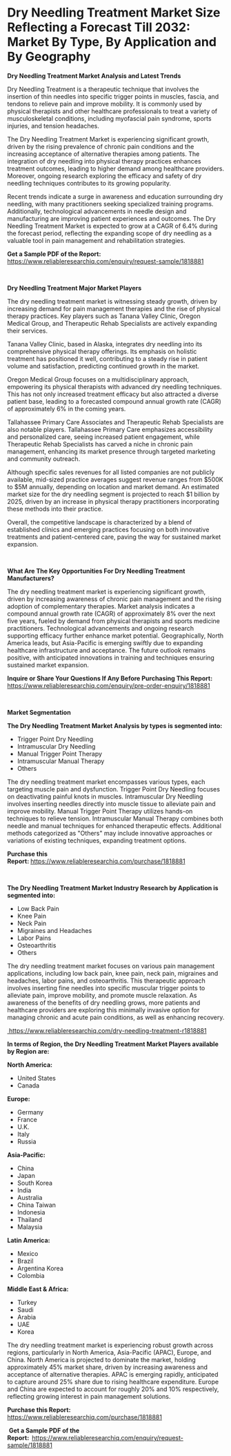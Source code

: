 <p><h1>Dry Needling Treatment Market Size Reflecting a Forecast Till 2032: Market By Type, By Application and By Geography</h1></p><p><strong>Dry Needling Treatment Market Analysis and Latest Trends</strong></p>
<p><p>Dry Needling Treatment is a therapeutic technique that involves the insertion of thin needles into specific trigger points in muscles, fascia, and tendons to relieve pain and improve mobility. It is commonly used by physical therapists and other healthcare professionals to treat a variety of musculoskeletal conditions, including myofascial pain syndrome, sports injuries, and tension headaches.</p><p>The Dry Needling Treatment Market is experiencing significant growth, driven by the rising prevalence of chronic pain conditions and the increasing acceptance of alternative therapies among patients. The integration of dry needling into physical therapy practices enhances treatment outcomes, leading to higher demand among healthcare providers. Moreover, ongoing research exploring the efficacy and safety of dry needling techniques contributes to its growing popularity.</p><p>Recent trends indicate a surge in awareness and education surrounding dry needling, with many practitioners seeking specialized training programs. Additionally, technological advancements in needle design and manufacturing are improving patient experiences and outcomes. The Dry Needling Treatment Market is expected to grow at a CAGR of 6.4% during the forecast period, reflecting the expanding scope of dry needling as a valuable tool in pain management and rehabilitation strategies.</p></p>
<p><strong>Get a Sample PDF of the Report:&nbsp;</strong> <a href="https://www.reliableresearchiq.com/enquiry/request-sample/1818881?utm_campaign=1159&utm_medium=2&utm_source=Github&utm_content=ia&utm_term=13042025&utm_id=dry-needling-treatment">https://www.reliableresearchiq.com/enquiry/request-sample/1818881</a></p>
<p>&nbsp;</p>
<p><strong>Dry Needling Treatment Major Market Players</strong></p>
<p><p>The dry needling treatment market is witnessing steady growth, driven by increasing demand for pain management therapies and the rise of physical therapy practices. Key players such as Tanana Valley Clinic, Oregon Medical Group, and Therapeutic Rehab Specialists are actively expanding their services.</p><p>Tanana Valley Clinic, based in Alaska, integrates dry needling into its comprehensive physical therapy offerings. Its emphasis on holistic treatment has positioned it well, contributing to a steady rise in patient volume and satisfaction, predicting continued growth in the market.</p><p>Oregon Medical Group focuses on a multidisciplinary approach, empowering its physical therapists with advanced dry needling techniques. This has not only increased treatment efficacy but also attracted a diverse patient base, leading to a forecasted compound annual growth rate (CAGR) of approximately 6% in the coming years.</p><p>Tallahassee Primary Care Associates and Therapeutic Rehab Specialists are also notable players. Tallahassee Primary Care emphasizes accessibility and personalized care, seeing increased patient engagement, while Therapeutic Rehab Specialists has carved a niche in chronic pain management, enhancing its market presence through targeted marketing and community outreach.</p><p>Although specific sales revenues for all listed companies are not publicly available, mid-sized practice averages suggest revenue ranges from $500K to $5M annually, depending on location and market demand. An estimated market size for the dry needling segment is projected to reach $1 billion by 2025, driven by an increase in physical therapy practitioners incorporating these methods into their practice. </p><p>Overall, the competitive landscape is characterized by a blend of established clinics and emerging practices focusing on both innovative treatments and patient-centered care, paving the way for sustained market expansion.</p></p>
<p>&nbsp;</p>
<p><strong>What Are The Key Opportunities For Dry Needling Treatment Manufacturers?</strong></p>
<p><p>The dry needling treatment market is experiencing significant growth, driven by increasing awareness of chronic pain management and the rising adoption of complementary therapies. Market analysis indicates a compound annual growth rate (CAGR) of approximately 8% over the next five years, fueled by demand from physical therapists and sports medicine practitioners. Technological advancements and ongoing research supporting efficacy further enhance market potential. Geographically, North America leads, but Asia-Pacific is emerging swiftly due to expanding healthcare infrastructure and acceptance. The future outlook remains positive, with anticipated innovations in training and techniques ensuring sustained market expansion.</p></p>
<p><strong>Inquire or Share Your Questions If Any Before Purchasing This Report:</strong> <a href="https://www.reliableresearchiq.com/enquiry/pre-order-enquiry/1818881?utm_campaign=1159&utm_medium=2&utm_source=Github&utm_content=ia&utm_term=13042025&utm_id=dry-needling-treatment">https://www.reliableresearchiq.com/enquiry/pre-order-enquiry/1818881</a></p>
<p>&nbsp;</p>
<p><strong>Market Segmentation</strong></p>
<p><strong>The Dry Needling Treatment Market Analysis by types is segmented into:</strong></p>
<p><ul><li>Trigger Point Dry Needling</li><li>Intramuscular Dry Needling</li><li>Manual Trigger Point Therapy</li><li>Intramuscular Manual Therapy</li><li>Others</li></ul></p>
<p><p>The dry needling treatment market encompasses various types, each targeting muscle pain and dysfunction. Trigger Point Dry Needling focuses on deactivating painful knots in muscles. Intramuscular Dry Needling involves inserting needles directly into muscle tissue to alleviate pain and improve mobility. Manual Trigger Point Therapy utilizes hands-on techniques to relieve tension. Intramuscular Manual Therapy combines both needle and manual techniques for enhanced therapeutic effects. Additional methods categorized as "Others" may include innovative approaches or variations of existing techniques, expanding treatment options.</p></p>
<p><strong>Purchase this Report:&nbsp;</strong><a href="https://www.reliableresearchiq.com/purchase/1818881?utm_campaign=1159&utm_medium=2&utm_source=Github&utm_content=ia&utm_term=13042025&utm_id=dry-needling-treatment">https://www.reliableresearchiq.com/purchase/1818881</a></p>
<p>&nbsp;</p>
<p><strong>The Dry Needling Treatment Market Industry Research by Application is segmented into:</strong></p>
<p><ul><li>Low Back Pain</li><li>Knee Pain</li><li>Neck Pain</li><li>Migraines and Headaches</li><li>Labor Pains</li><li>Osteoarthritis</li><li>Others</li></ul></p>
<p><p>The dry needling treatment market focuses on various pain management applications, including low back pain, knee pain, neck pain, migraines and headaches, labor pains, and osteoarthritis. This therapeutic approach involves inserting fine needles into specific muscular trigger points to alleviate pain, improve mobility, and promote muscle relaxation. As awareness of the benefits of dry needling grows, more patients and healthcare providers are exploring this minimally invasive option for managing chronic and acute pain conditions, as well as enhancing recovery.</p></p>
<p><a href="https://www.reliableresearchiq.com/dry-needling-treatment-r1818881?utm_campaign=1159&utm_medium=2&utm_source=Github&utm_content=ia&utm_term=13042025&utm_id=dry-needling-treatment">&nbsp;https://www.reliableresearchiq.com/dry-needling-treatment-r1818881</a></p>
<p><strong>In terms of Region, the Dry Needling Treatment Market Players available by Region are:</strong></p>
<p>
    <p> <strong> North America: </strong>
        <ul>
            <li>United States</li>
            <li>Canada</li>
        </ul>
        </p> 
    <p> <strong> Europe: </strong>
        <ul>
            <li>Germany</li>
            <li>France</li>
            <li>U.K.</li>
            <li>Italy</li>
            <li>Russia</li>
        </ul>
        </p> 
    <p> <strong> Asia-Pacific: </strong>
        <ul>
            <li>China</li>
            <li>Japan</li>
            <li>South Korea</li>
            <li>India</li>
            <li>Australia</li>
            <li>China Taiwan</li>
            <li>Indonesia</li>
            <li>Thailand</li>
            <li>Malaysia</li>
        </ul>
        </p> 
    <p> <strong> Latin America: </strong>
        <ul>
            <li>Mexico</li>
            <li>Brazil</li>
            <li>Argentina Korea</li>
            <li>Colombia</li>
        </ul>
        </p> 
    <p> <strong> Middle East & Africa: </strong>
        <ul>
            <li>Turkey</li>
            <li>Saudi</li>
            <li>Arabia</li>
            <li>UAE</li>
            <li>Korea</li>
        </ul>
    </p>
    </p>
<p><p>The dry needling treatment market is experiencing robust growth across regions, particularly in North America, Asia-Pacific (APAC), Europe, and China. North America is projected to dominate the market, holding approximately 45% market share, driven by increasing awareness and acceptance of alternative therapies. APAC is emerging rapidly, anticipated to capture around 25% share due to rising healthcare expenditure. Europe and China are expected to account for roughly 20% and 10% respectively, reflecting growing interest in pain management solutions.</p></p>
<p><strong>Purchase this Report: </strong><a href="https://www.reliableresearchiq.com/purchase/1818881?utm_campaign=1159&utm_medium=2&utm_source=Github&utm_content=ia&utm_term=13042025&utm_id=dry-needling-treatment">https://www.reliableresearchiq.com/purchase/1818881</a></p>
<p>&nbsp;<strong>Get a Sample PDF of the Report:&nbsp;&nbsp;</strong><a href="https://www.reliableresearchiq.com/enquiry/request-sample/1818881?utm_campaign=1159&utm_medium=2&utm_source=Github&utm_content=ia&utm_term=13042025&utm_id=dry-needling-treatment">https://www.reliableresearchiq.com/enquiry/request-sample/1818881</a></p>
<p><strong></strong></p>
<p><p></p><p></p><p></p></p>